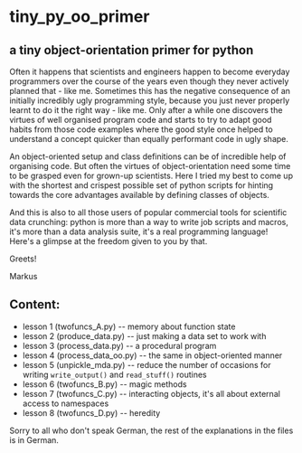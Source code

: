 tiny_py_oo_primer
=================

a tiny object-orientation primer for python
-------------------------------------------

Often it happens that scientists and engineers happen to become everyday programmers over the course of the years
even though they never actively planned that - like me. Sometimes this has the negative consequence of an initially
incredibly ugly programming style, because you just never properly learnt to do it the right way - like me. Only after
a while one discovers the virtues of well organised program code and starts to try to adapt good habits from those
code examples where the good style once helped to understand a concept quicker than equally performant code in ugly
shape.

An object-oriented setup and class definitions can be of incredible help of organising code. But often the virtues of
object-orientation need some time to be grasped even for grown-up scientists. Here I tried my best to come up with the shortest and crispest possible set of python scripts for hinting towards the core advantages available by defining classes of objects.

And this is also to all those users of popular commercial tools for scientific data crunching: python is more than a way to write job scripts and macros, it's more than a data analysis suite, it's a real programming language! Here's a glimpse at the freedom given to you by that.

Greets!

Markus

Content:
--------
 - lesson 1 (twofuncs_A.py) -- memory about function state
 - lesson 2 (produce_data.py) -- just making a data set to work with
 - lesson 3 (process_data.py) -- a procedural program
 - lesson 4 (process_data_oo.py) -- the same in object-oriented manner
 - lesson 5 (unpickle_mda.py) -- reduce the number of occasions for writing `write_output()` and `read_stuff()` routines
 - lesson 6 (twofuncs_B.py) -- magic methods
 - lesson 7 (twofuncs_C.py) -- interacting objects, it's all about external access to namespaces
 - lesson 8 (twofuncs_D.py) -- heredity
 
 Sorry to all who don't speak German, the rest of the explanations in the files is in German.
